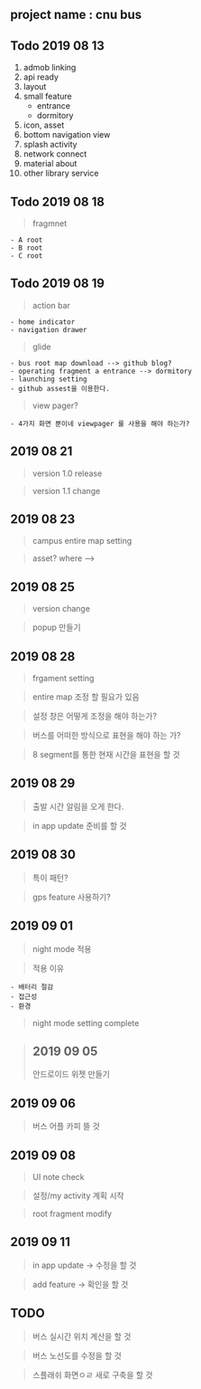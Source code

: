 ## project name : cnu bus

## Todo 2019 08 13 
1. admob linking
2. api ready
3. layout
4. small feature
    - entrance 
    - dormitory
5. icon, asset
6. bottom navigation view
7. splash activity 
8. network connect
9. material about
10. other library service 

## Todo 2019 08 18
> fragmnet

    - A root
    - B root
    - C root

## Todo 2019 08 19
> action bar 

    - home indicator
    - navigation drawer
    
> glide 
    
    - bus root map download --> github blog?
    - operating fragment a entrance --> dormitory
    - launching setting
    - github assest을 이용한다.
  
> view pager?

    - 4가지 화면 뿐이네 viewpager 를 사용을 해야 하는가?
    
## 2019 08 21 
> version 1.0 release

> version 1.1 change

## 2019 08 23
> campus entire map setting

> asset? where -->

## 2019 08 25
> version change

> popup 만들기

## 2019 08 28
> frgament setting

> entire map 조정 할 필요가 있음

> 설정 창은 어떻게 조정을 해야 하는가?

> 버스를 어떠한 방식으로 표현을 해야 하는 가?

> 8 segment를 통한 현재 시간을 표현을 할 것

## 2019 08 29
> 출발 시간 알림을 오게 한다. 

> in app update 준비를 할 것

## 2019 08 30
> 특이 패턴?

> gps feature 사용하기?

## 2019  09 01
> night mode 적용
 
>적용 이유

    - 배터리 절감    
    - 접근성 
    - 환경

> night mode setting complete

>## 2019 09 05
> 안드로이드 위젯 만들기

## 2019 09 06
> 버스 어플 카피 뜰 것

## 2019 09 08
> UI note check

> 설정/my activity 계획 시작

> root fragment modify

## 2019 09 11
> in app update -> 수정을 할 것

> add feature -> 확인을 할 것
  


## TODO
> 버스 실시간 위치 계산을 할 것

> 버스 노선도를 수정을 할 것

> 스플래쉬 화면ㅇㄹ 새로 구축을 할 것
